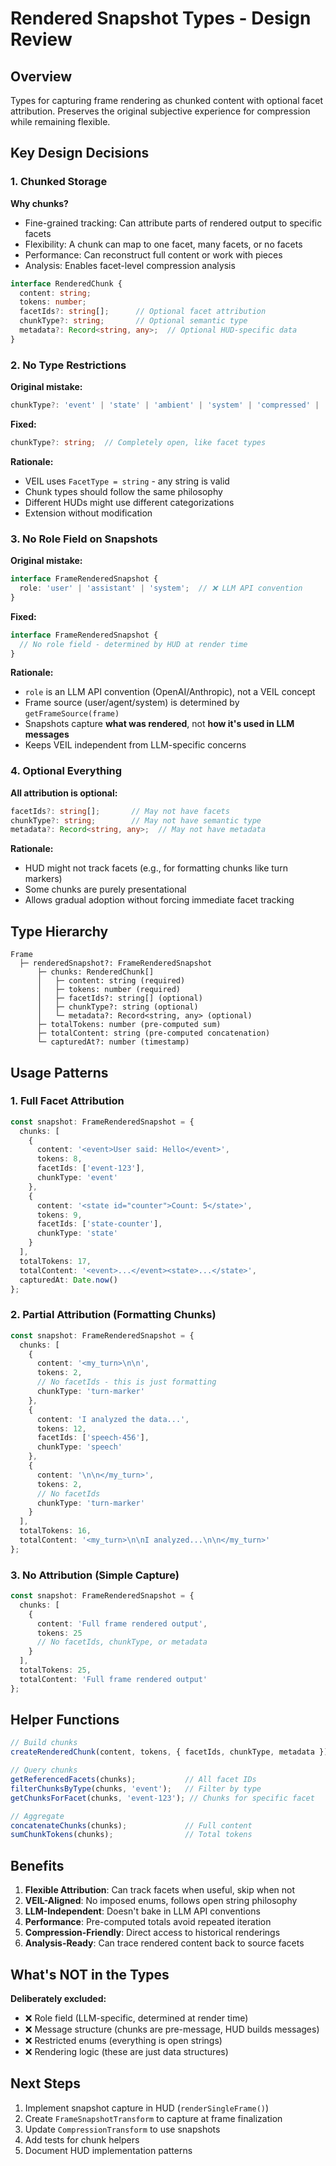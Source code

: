 # Rendered Snapshot Types - Design Review

## Overview

Types for capturing frame rendering as chunked content with optional facet attribution. Preserves the original subjective experience for compression while remaining flexible.

## Key Design Decisions

### 1. Chunked Storage

**Why chunks?**
- Fine-grained tracking: Can attribute parts of rendered output to specific facets
- Flexibility: A chunk can map to one facet, many facets, or no facets
- Performance: Can reconstruct full content or work with pieces
- Analysis: Enables facet-level compression analysis

```typescript
interface RenderedChunk {
  content: string;
  tokens: number;
  facetIds?: string[];      // Optional facet attribution
  chunkType?: string;       // Optional semantic type
  metadata?: Record<string, any>;  // Optional HUD-specific data
}
```

### 2. No Type Restrictions

**Original mistake:**
```typescript
chunkType?: 'event' | 'state' | 'ambient' | 'system' | 'compressed' | 'formatting';
```

**Fixed:**
```typescript
chunkType?: string;  // Completely open, like facet types
```

**Rationale:**
- VEIL uses `FacetType = string` - any string is valid
- Chunk types should follow the same philosophy
- Different HUDs might use different categorizations
- Extension without modification

### 3. No Role Field on Snapshots

**Original mistake:**
```typescript
interface FrameRenderedSnapshot {
  role: 'user' | 'assistant' | 'system';  // ❌ LLM API convention
}
```

**Fixed:**
```typescript
interface FrameRenderedSnapshot {
  // No role field - determined by HUD at render time
}
```

**Rationale:**
- `role` is an LLM API convention (OpenAI/Anthropic), not a VEIL concept
- Frame source (user/agent/system) is determined by `getFrameSource(frame)`
- Snapshots capture **what was rendered**, not **how it's used in LLM messages**
- Keeps VEIL independent from LLM-specific concerns

### 4. Optional Everything

**All attribution is optional:**
```typescript
facetIds?: string[];       // May not have facets
chunkType?: string;        // May not have semantic type
metadata?: Record<string, any>;  // May not have metadata
```

**Rationale:**
- HUD might not track facets (e.g., for formatting chunks like turn markers)
- Some chunks are purely presentational
- Allows gradual adoption without forcing immediate facet tracking

## Type Hierarchy

```
Frame
  ├─ renderedSnapshot?: FrameRenderedSnapshot
      ├─ chunks: RenderedChunk[]
      │   ├─ content: string (required)
      │   ├─ tokens: number (required)
      │   ├─ facetIds?: string[] (optional)
      │   ├─ chunkType?: string (optional)
      │   └─ metadata?: Record<string, any> (optional)
      ├─ totalTokens: number (pre-computed sum)
      ├─ totalContent: string (pre-computed concatenation)
      └─ capturedAt?: number (timestamp)
```

## Usage Patterns

### 1. Full Facet Attribution

```typescript
const snapshot: FrameRenderedSnapshot = {
  chunks: [
    {
      content: '<event>User said: Hello</event>',
      tokens: 8,
      facetIds: ['event-123'],
      chunkType: 'event'
    },
    {
      content: '<state id="counter">Count: 5</state>',
      tokens: 9,
      facetIds: ['state-counter'],
      chunkType: 'state'
    }
  ],
  totalTokens: 17,
  totalContent: '<event>...</event><state>...</state>',
  capturedAt: Date.now()
};
```

### 2. Partial Attribution (Formatting Chunks)

```typescript
const snapshot: FrameRenderedSnapshot = {
  chunks: [
    {
      content: '<my_turn>\n\n',
      tokens: 2,
      // No facetIds - this is just formatting
      chunkType: 'turn-marker'
    },
    {
      content: 'I analyzed the data...',
      tokens: 12,
      facetIds: ['speech-456'],
      chunkType: 'speech'
    },
    {
      content: '\n\n</my_turn>',
      tokens: 2,
      // No facetIds
      chunkType: 'turn-marker'
    }
  ],
  totalTokens: 16,
  totalContent: '<my_turn>\n\nI analyzed...\n\n</my_turn>'
};
```

### 3. No Attribution (Simple Capture)

```typescript
const snapshot: FrameRenderedSnapshot = {
  chunks: [
    {
      content: 'Full frame rendered output',
      tokens: 25
      // No facetIds, chunkType, or metadata
    }
  ],
  totalTokens: 25,
  totalContent: 'Full frame rendered output'
};
```

## Helper Functions

```typescript
// Build chunks
createRenderedChunk(content, tokens, { facetIds, chunkType, metadata });

// Query chunks
getReferencedFacets(chunks);           // All facet IDs
filterChunksByType(chunks, 'event');   // Filter by type
getChunksForFacet(chunks, 'event-123'); // Chunks for specific facet

// Aggregate
concatenateChunks(chunks);             // Full content
sumChunkTokens(chunks);                // Total tokens
```

## Benefits

1. **Flexible Attribution**: Can track facets when useful, skip when not
2. **VEIL-Aligned**: No imposed enums, follows open string philosophy
3. **LLM-Independent**: Doesn't bake in LLM API conventions
4. **Performance**: Pre-computed totals avoid repeated iteration
5. **Compression-Friendly**: Direct access to historical renderings
6. **Analysis-Ready**: Can trace rendered content back to source facets

## What's NOT in the Types

**Deliberately excluded:**
- ❌ Role field (LLM-specific, determined at render time)
- ❌ Message structure (chunks are pre-message, HUD builds messages)
- ❌ Restricted enums (everything is open strings)
- ❌ Rendering logic (these are just data structures)

## Next Steps

1. Implement snapshot capture in HUD (`renderSingleFrame()`)
2. Create `FrameSnapshotTransform` to capture at frame finalization
3. Update `CompressionTransform` to use snapshots
4. Add tests for chunk helpers
5. Document HUD implementation patterns
